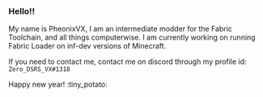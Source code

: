 ### Hello!!

My name is PheonixVX, I am an intermediate modder for the Fabric Toolchain, and all things computerwise.
I am currently working on running Fabric Loader on inf-dev versions of Minecraft.

If you need to contact me, contact me on discord through my profile id: `Zero_DSRS_VX#1318`

Happy new year!
:tiny_potato:


